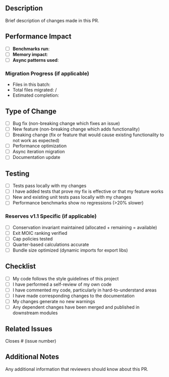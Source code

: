 ## Description

Brief description of changes made in this PR.

## Performance Impact

<!-- If this PR touches async-heavy code paths, paste `npm run bench:load` output here -->

- [ ] **Benchmarks run**: <!-- benchmark-action will update this -->
- [ ] **Memory impact**: <!-- check for any significant memory changes -->
- [ ] **Async patterns used**: <!-- count of new async utilities adopted -->

### Migration Progress (if applicable)
<!-- auto-filled by smart-fix.js -->
- Files in this batch: 
- Total files migrated: /
- Estimated completion: 

## Type of Change

- [ ] Bug fix (non-breaking change which fixes an issue)
- [ ] New feature (non-breaking change which adds functionality)
- [ ] Breaking change (fix or feature that would cause existing functionality to not work as expected)
- [ ] Performance optimization
- [ ] Async iteration migration
- [ ] Documentation update

## Testing

- [ ] Tests pass locally with my changes
- [ ] I have added tests that prove my fix is effective or that my feature works
- [ ] New and existing unit tests pass locally with my changes
- [ ] Performance benchmarks show no regressions (>20% slower)

### Reserves v1.1 Specific (if applicable)
- [ ] Conservation invariant maintained (allocated + remaining = available)
- [ ] Exit MOIC ranking verified
- [ ] Cap policies tested
- [ ] Quarter-based calculations accurate
- [ ] Bundle size optimized (dynamic imports for export libs)

## Checklist

- [ ] My code follows the style guidelines of this project
- [ ] I have performed a self-review of my own code
- [ ] I have commented my code, particularly in hard-to-understand areas
- [ ] I have made corresponding changes to the documentation
- [ ] My changes generate no new warnings
- [ ] Any dependent changes have been merged and published in downstream modules

## Related Issues

Closes # (issue number)

## Additional Notes

Any additional information that reviewers should know about this PR.
